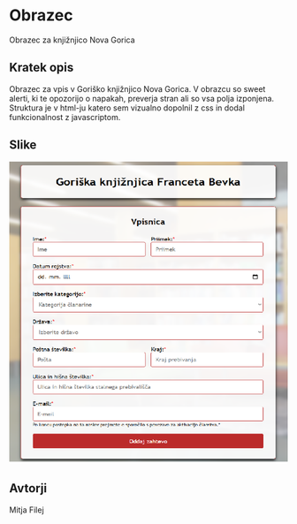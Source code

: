 
# Obrazec

Obrazec za knjižnjico Nova Gorica



## Kratek opis

Obrazec za vpis v Goriško knjižnjico Nova Gorica. V obrazcu so sweet alerti, ki te opozorijo o napakah, preverja stran ali so vsa polja izponjena. Struktura je v html-ju katero sem vizualno dopolnil z css in dodal funkcionalnost z javascriptom.


## Slike

![App Screenshot](slike/readme.png)


## Avtorji

Mitja Filej
